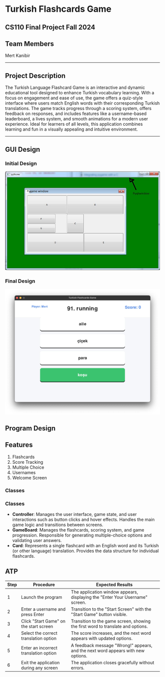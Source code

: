 # Turkish Flashcards Game
## CS110 Final Project Fall 2024

## Team Members

Mert Kanibir

***

## Project Description

The Turkish Language Flashcard Game is an interactive and dynamic educational tool designed to enhance Turkish vocabulary learning. With a focus on engagement and ease of use, the game offers a quiz-style interface where users match English words with their corresponding Turkish translations. The game tracks progress through a scoring system, offers feedback on responses, and includes features like a username-based leaderboard, a lives system, and smooth animations for a modern user experience. Ideal for learners of all levels, this application combines learning and fun in a visually appealing and intuitive environment.

***    

## GUI Design

### Initial Design

![initial gui](assets/gui.jpg)

### Final Design

![final gui](assets/finalgui.jpg)

## Program Design

## Features

1. Flashcards
2. Score Tracking
3. Multiple Choice
4. Usernames
5. Welcome Screen

### Classes

### Classes

- **Controller**: Manages the user interface, game state, and user interactions such as button clicks and hover effects. Handles the main game logic and transitions between screens.  
- **GameBoard**: Manages the flashcards, scoring system, and game progression. Responsible for generating multiple-choice options and validating user answers.  
- **Card**: Represents a single flashcard with an English word and its Turkish (or other language) translation. Provides the data structure for individual flashcards.  

## ATP

| Step | Procedure                                      | Expected Results                                                                 |
|------|-----------------------------------------------|---------------------------------------------------------------------------------|
| 1    | Launch the program                            | The application window appears, displaying the "Enter Your Username" screen.   |
| 2    | Enter a username and press Enter        | Transition to the "Start Screen" with the "Start Game" button visible.         |
| 3    | Click "Start Game" on the start screen        | Transition to the game screen, showing the first word to translate and options.|
| 4    | Select the correct translation option         | The score increases, and the next word appears with updated options.           |
| 5    | Enter an incorrect translation option         | A feedback message "Wrong!" appears, and the next word appears with new options.|
| 6    | Exit the application during any screen        | The application closes gracefully without errors.                              |